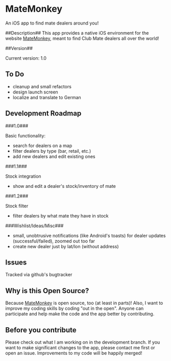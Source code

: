 # MateMonkey #
An iOS app to find mate dealers around you!

##Description##
This app provides a native iOS environment for the website [MateMonkey](www.matemonkey.com), meant to find Club Mate dealers all over the world!

##Version##

Current version: 1.0

## To Do ##

* cleanup and small refactors
* design launch screen
* localize and translate to German

## Development Roadmap ##

###1.0###

Basic functionality:
* search for dealers on a map
* filter dealers by type (bar, retail, etc.)
* add new dealers and edit existing ones

###1.1###

Stock integration
* show and edit a dealer's stock/inventory of mate

###1.2###

Stock filter
* filter dealers by what mate they have in stock

###Wishlist/Ideas/Misc###

* small, unobtrusive notifications (like Android's toasts) for dealer updates (successful/failed), zoomed out too far
* create new dealer just by lat/lon (without address)

## Issues ##
Tracked via github's bugtracker

## Why is this Open Source? ##
Because [MateMonkey](https://github.com/MateMonkey) is open source, too (at least in parts)! Also, I want to improve my coding skills by coding "out in the open". Anyone can participate and help make the code and the app better by contributing. 

## Before you contribute ##
Please check out what I am working on in the development branch. If you want to make significant changes to the app, please contact me first or open an issue. Improvements to my code will be happily merged!
